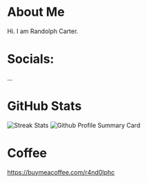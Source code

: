 # About Me
Hi. I am Randolph Carter.

# Socials:
...

# GitHub Stats
![Streak Stats](http://github-readme-streak-stats.herokuapp.com?user=r4nd0lph-c&theme=vue&hide_border=true&date_format=M%20j%5B%2C%20Y%5D&currStreakNum=24292F&sideNums=24292F)
![Github Profile Summary Card](http://github-profile-summary-cards.vercel.app/api/cards/profile-details?username=r4nd0lph-c&theme=vue)

# Coffee
https://buymeacoffee.com/r4nd0lphc
